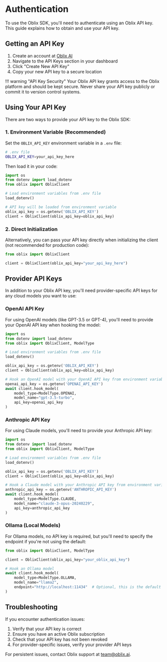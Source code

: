 # Authentication

To use the Oblix SDK, you'll need to authenticate using an Oblix API key. This guide explains how to obtain and use your API key.

## Getting an API Key

1. Create an account at [Oblix AI](https://oblix.ai)
2. Navigate to the API Keys section in your dashboard
3. Click "Create New API Key"
4. Copy your new API key to a secure location

!!! warning "API Key Security"
    Your Oblix API key grants access to the Oblix platform and should be kept secure. Never share your API key publicly or commit it to version control systems.

## Using Your API Key

There are two ways to provide your API key to the Oblix SDK:

### 1. Environment Variable (Recommended)

Set the `OBLIX_API_KEY` environment variable in a `.env` file:

```bash
# .env file
OBLIX_API_KEY=your_api_key_here
```

Then load it in your code:

```python
import os
from dotenv import load_dotenv
from oblix import OblixClient

# Load environment variables from .env file
load_dotenv()

# API key will be loaded from environment variable
oblix_api_key = os.getenv('OBLIX_API_KEY')
client = OblixClient(oblix_api_key=oblix_api_key)
```

### 2. Direct Initialization

Alternatively, you can pass your API key directly when initializing the client (not recommended for production code):

```python
from oblix import OblixClient

client = OblixClient(oblix_api_key="your_api_key_here")
```

## Provider API Keys

In addition to your Oblix API key, you'll need provider-specific API keys for any cloud models you want to use:

### OpenAI API Key

For using OpenAI models (like GPT-3.5 or GPT-4), you'll need to provide your OpenAI API key when hooking the model:

```python
import os
from dotenv import load_dotenv
from oblix import OblixClient, ModelType

# Load environment variables from .env file
load_dotenv()

oblix_api_key = os.getenv('OBLIX_API_KEY')
client = OblixClient(oblix_api_key=oblix_api_key)

# Hook an OpenAI model with your OpenAI API key from environment variable
openai_api_key = os.getenv('OPENAI_API_KEY')
await client.hook_model(
    model_type=ModelType.OPENAI,
    model_name="gpt-3.5-turbo",
    api_key=openai_api_key
)
```

### Anthropic API Key

For using Claude models, you'll need to provide your Anthropic API key:

```python
import os
from dotenv import load_dotenv
from oblix import OblixClient, ModelType

# Load environment variables from .env file
load_dotenv()

oblix_api_key = os.getenv('OBLIX_API_KEY')
client = OblixClient(oblix_api_key=oblix_api_key)

# Hook a Claude model with your Anthropic API key from environment variable
anthropic_api_key = os.getenv('ANTHROPIC_API_KEY')
await client.hook_model(
    model_type=ModelType.CLAUDE,
    model_name="claude-3-opus-20240229",
    api_key=anthropic_api_key
)
```

### Ollama (Local Models)

For Ollama models, no API key is required, but you'll need to specify the endpoint if you're not using the default:

```python
from oblix import OblixClient, ModelType

client = OblixClient(oblix_api_key="your_oblix_api_key")

# Hook an Ollama model
await client.hook_model(
    model_type=ModelType.OLLAMA,
    model_name="llama2",
    endpoint="http://localhost:11434"  # Optional, this is the default
)
```

## Troubleshooting

If you encounter authentication issues:

1. Verify that your API key is correct
2. Ensure you have an active Oblix subscription
3. Check that your API key has not been revoked
4. For provider-specific issues, verify your provider API keys

For persistent issues, contact Oblix support at [team@oblix.ai](mailto:team@oblix.ai).
